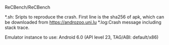 ReCBench/ReCBench

*.sh: Sripts to reproduce the crash. First line is the sha256 of apk, which can be downloaded from https://androzoo.uni.lu
*.log:Crash message including stack trace.

Emulator instance to use: Android 6.0 (API level 23, TAG/ABI: default/x86) 
